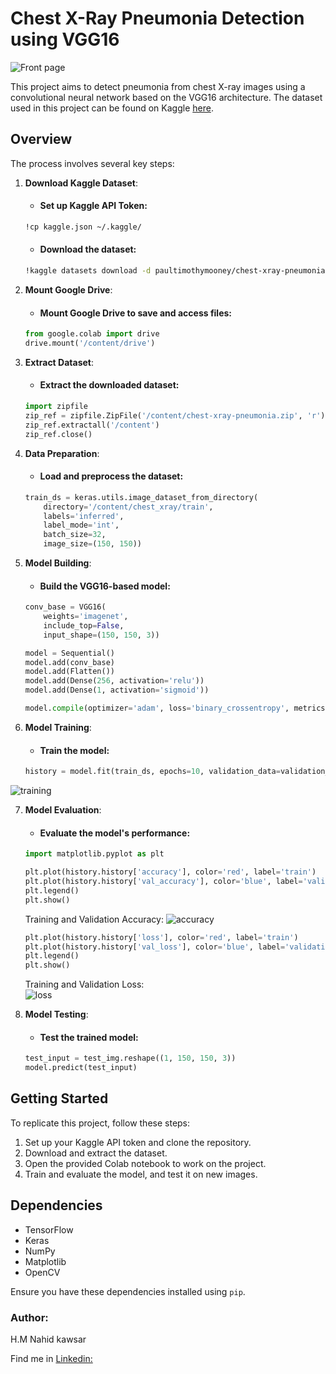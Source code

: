 # Chest X-Ray Pneumonia Detection using VGG16

![Front page](https://github.com/nahidkawsar/Chest_X_ray_Pneumonia_Detection_with_VGG16_Transfer_Learning/assets/149723828/9f6008a3-1715-4dd7-a6f3-b1c9f8deb998)


This project aims to detect pneumonia from chest X-ray images using a convolutional neural network based on the VGG16 architecture. The dataset used in this project can be found on Kaggle [here](https://www.kaggle.com/paultimothymooney/chest-xray-pneumonia).

## Overview

The process involves several key steps:

1. **Download Kaggle Dataset**:

    - #### Set up Kaggle API Token:

    ```bash
    !cp kaggle.json ~/.kaggle/
    ```

    - #### Download the dataset:

    ```bash
    !kaggle datasets download -d paultimothymooney/chest-xray-pneumonia
    ```

2. **Mount Google Drive**:

    - #### Mount Google Drive to save and access files:

    ```python
    from google.colab import drive
    drive.mount('/content/drive')
    ```

3. **Extract Dataset**:

    - #### Extract the downloaded dataset:

    ```python
    import zipfile
    zip_ref = zipfile.ZipFile('/content/chest-xray-pneumonia.zip', 'r')
    zip_ref.extractall('/content')
    zip_ref.close()
    ```

4. **Data Preparation**:

    - #### Load and preprocess the dataset:

    ```python
    train_ds = keras.utils.image_dataset_from_directory(
        directory='/content/chest_xray/train',
        labels='inferred',
        label_mode='int',
        batch_size=32,
        image_size=(150, 150))
    ```

5. **Model Building**:

    - #### Build the VGG16-based model:

    ```python
    conv_base = VGG16(
        weights='imagenet',
        include_top=False,
        input_shape=(150, 150, 3))

    model = Sequential()
    model.add(conv_base)
    model.add(Flatten())
    model.add(Dense(256, activation='relu'))
    model.add(Dense(1, activation='sigmoid'))

    model.compile(optimizer='adam', loss='binary_crossentropy', metrics=['accuracy'])
    ```

6. **Model Training**:

    - #### Train the model:

    ```python
    history = model.fit(train_ds, epochs=10, validation_data=validation_ds)
    ```
 
 ![training](https://github.com/nahidkawsar/Chest_X_ray_Pneumonia_Detection_with_VGG16_Transfer_Learning/assets/149723828/a0da131e-90e6-4bd3-b005-840883a7c934)


7. **Model Evaluation**:

    - #### Evaluate the model's performance:

    ```python
    import matplotlib.pyplot as plt

    plt.plot(history.history['accuracy'], color='red', label='train')
    plt.plot(history.history['val_accuracy'], color='blue', label='validation')
    plt.legend()
    plt.show()
    ```

    Training and Validation Accuracy:
![accuracy ](https://github.com/nahidkawsar/Chest_X_ray_Pneumonia_Detection_with_VGG16_Transfer_Learning/assets/149723828/648b79da-efc8-4885-82ed-a37cfe920186)



    ```python
    plt.plot(history.history['loss'], color='red', label='train')
    plt.plot(history.history['val_loss'], color='blue', label='validation')
    plt.legend()
    plt.show()
    ```

    Training and Validation Loss:  
![loss](https://github.com/nahidkawsar/Chest_X_ray_Pneumonia_Detection_with_VGG16_Transfer_Learning/assets/149723828/063b2f67-7484-4fc8-a7a0-ea1cfebe632b)

8. **Model Testing**:

    - #### Test the trained model:

    ```python
    test_input = test_img.reshape((1, 150, 150, 3))
    model.predict(test_input)
    ```

## Getting Started

To replicate this project, follow these steps:

1. Set up your Kaggle API token and clone the repository.
2. Download and extract the dataset.
3. Open the provided Colab notebook to work on the project.
4. Train and evaluate the model, and test it on new images.

## Dependencies

- TensorFlow
- Keras
- NumPy
- Matplotlib
- OpenCV

Ensure you have these dependencies installed using `pip`.

### Author:
H.M Nahid kawsar

Find me in [Linkedin:](linkedin.com/in/h-m-nahid-kawsar-232a86266)
